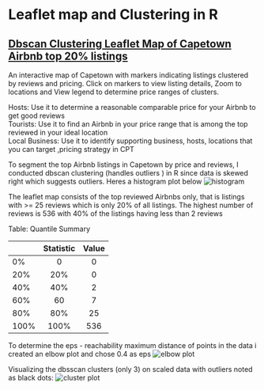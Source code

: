 # Leaflet map and Clustering in R 
## [Dbscan Clustering Leaflet Map of Capetown Airbnb top 20% listings](https://rpubs.com/nxatha/CapetownTopAirbnb/) 
An interactive map of Capetown with markers indicating listings clustered by reviews and pricing. Click on markers
to view listing details, Zoom to locations and View legend to determine price ranges of clusters.

Hosts: Use it to determine a reasonable comparable price for your Airbnb to get good reviews <br>
Tourists: Use it to find an Airbnb in your price range that is among the top reviewed in your ideal location <br>
Local Business: Use it to identify supporting business, hosts, locations that you can target ,pricing strategy in CPT<br>

To segment the top Airbnb listings in Capetown by price and reviews, I conducted dbscan clustering (handles outliers )
in R since data is skewed right which suggests outliers. Heres a histogram plot below
![histogram](https://github.com/user-attachments/assets/02d670b5-d111-4fa7-9c09-e7158d08e79e)


The leaflet map consists of the top reviewed Airbnbs only, that is listings with >= 25 reviews which is only 20% of all listings.
The highest number of reviews is 536 with 40% of the listings having less than 2 reviews

Table: Quantile Summary

|     | Statistic | Value |
|:----|:---------:|:-----:|
|0%   |     0     |   0   |
|20%  |    20%    |   0   |
|40%  |    40%    |   2   |
|60%  |    60     |   7   |
|80%  |    80%    |  25   |
|100% |   100%    |  536  |

To determine the eps - reachability maximum distance of points in the data i created an elbow plot and chose 0.4 as eps
![elbow plot](https://github.com/user-attachments/assets/2824c71a-2d3a-44cb-8184-77a5d4105e11)

Visualizing the dbsscan clusters (only 3) on scaled data with outliers noted as black dots:
![cluster plot](https://github.com/user-attachments/assets/ef39d77c-220a-4774-9b79-a0888795d84b)













